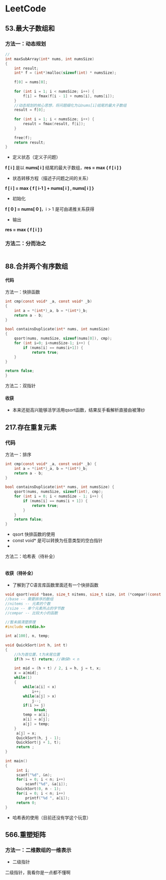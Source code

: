 # LeetCode  
## 53.最大子数组和  
###  方法一：动态规划  

```C  
//  
int maxSubArray(int* nums, int numsSize)   
{  
    int result;  
    int* f = (int*)malloc(sizeof(int) * numsSize);  
  
    f[0] = nums[0];  
  
    for (int i = 1; i < numsSize; i++) {  
        f[i] = fmax(f[i - 1] + nums[i], nums[i]);  
    }  
	//动态规划的核心思想，将问题细化为以nums[i]结尾的最大子数组  
    result = f[0];  
  
    for (int i = 1; i < numsSize; i++) {  
        result = fmax(result, f[i]);  
    }  
  
    free(f);  
    return result;  
}  
```  

* 定义状态（定义子问题）  
  

 **f [ i ]** 是以 **nums[ i ]** 结尾的最大子数组，**res = max { f [ i ] }**  

 * 状态转移方程（描述子问题之间的关系）  
  

 **f [ i ]  = max { f [ i-1 ] + nums[ i ] , nums[ i ] }**   

 * 初始化  
  

 **f [ 0 ] = nums[ 0 ]**，i > 1 是可由递推关系获得  

 * 输出  
  

 **res = max { f [ i ] }**  
  

### 方法二：分而治之  

```C  
```  

## 88.合并两个有序数组  

#### 代码  

方法一：快排函数  

```C  
int cmp(const void* _a, const void* _b)  
{  
	int a = *(int*)_a, b = *(int*)_b;  
	return a - b;  
}  
  
bool containsDuplicate(int* nums, int numsSize)   
{  
	qsort(nums, numsSize, sizeof(nums[0]), cmp);  
	for (int i=0; i<numsSize-1; i++) {  
		if (nums[i] == nums[i+1]) {  
			return true;  
	}  
}  
  
return false;  
}  
```  

方法二：双指针  
  

#### 收获  

* 本来还挺高兴能够活学活用qsort函数，结果反手看解析直接由被薄纱  



## 217.存在重复元素  

### 代码  

方法一：排序  

```C  
int cmp(const void* _a, const void* _b) {  
    int a = *(int*)_a, b = *(int*)_b;  
    return a - b;  
}  
  
bool containsDuplicate(int* nums, int numsSize) {  
    qsort(nums, numsSize, sizeof(int), cmp);  
    for (int i = 0; i < numsSize - 1; i++) {  
        if (nums[i] == nums[i + 1]) {  
            return true;  
        }  
    }  
    return false;  
}  
```  
* qsort 快排函数的使用
* const void* 是可以转换为任意类型的空白指针
* 
  

方法二：哈希表（待补全）  

```C  
```  

#### 收获（待补全）  

* 了解到了C语言库函数里面还有一个快排函数  

```C  
void qsort(void *base, size_t nitems, size_t size, int (*compar)(const void *, const void*))  
//base -- 需要排序的数组  
//nitems -- 元素的个数  
//size -- 单个元素所占的字节数  
//compar -- 比较大小的函数  
```  

```C  
//暂未搞清楚原理  
#include <stdio.h>  
  
int a[100], n, temp;  
  
void QuickSort(int h, int t)  
{  
	//h为首位置，t为末尾位置  
    if(h >= t) return; //确保h < n  
       
    int mid = (h + t) / 2, i = h, j = t, x;  
    x = a[mid];  
    while(1)  
    {  
        while(a[i] < x)  
            i++;  
        while(a[j] > x)   
            j--;  
        if(i >= j)   
             break;  
        temp = a[i];  
        a[i] = a[j];  
        a[j] = temp;  
    }  
     a[j] = x;  
     QuickSort(h, j - 1);  
     QuickSort(j + 1, t);  
     return ;  
}  
  
int main()  
{  
     int i;  
     scanf("%d", &n);  
     for(i = 0; i < n; i++)  
         scanf("%d", &a[i]);  
     QuickSort(0, n - 1);  
     for(i = 0; i < n; i++)   
         printf("%d ", a[i]);  
     return 0;  
}  
```  

* 哈希表的使用（目前还没有学这个玩意）  

## 566.重塑矩阵
### 方法一：二维数组的一维表示
* 二级指针

二级指针，我看你是一点都不懂啊
  
<!--stackedit_data:
eyJoaXN0b3J5IjpbMTg0NTE5MTM4NSwxMzUxNzY4Mjg0LDMxOD
UxNzEzOCwzMjIwMTUwXX0=
-->